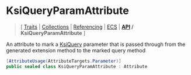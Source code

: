 # KsiQueryParamAttribute

> \[ [Traits](../traits.md)
> \| [Collections](../collections.md)
> \| [Referencing](../borrow-checker-at-home.md)
> \| [ECS](../ecs.md)
> \| **[API](index.g.md) / KsiQueryParamAttribute**
> \]

An attribute to mark a [KsiQuery](T.KsiQueryAttribute.g.md) parameter that
is passed through from the generated extension method to the marked query method

```csharp
[AttributeUsage(AttributeTargets.Parameter)]
public sealed class KsiQueryParamAttribute : Attribute
```
